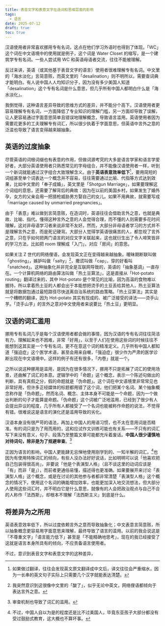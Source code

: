 ```yaml
---
title: 表音文字和表意文字在造词和思维层面的影响
tags:
  - 语言
date: 2025-07-12
draft: true
toc: true
---
```


汉语使用者非常喜欢挪用专有名词，这点在他们学习外语时也得到了体现。「WC」这个词在中文语境中的使用就是例子，这个词是 Water Closet 的缩写，是一个建筑学专有名词。一些人尝试用 WC 和英语母语者交流，往往不能被理解。

反过来讲，英语（或其他基于表音文字的语言）使用者很难理解专有名词。中文里的「海水淡化」言简意赅，而英文里的「desalination」则不明所以，需要查词典才能明白。有人说中国人人均知识分子，因为没有多少美国人知道「desalination」这个专有名词是什么意思，但几乎所有中国人都明白什么是「海水淡化」。

我倒觉得，这种语言差异导致的思维方式的差异，并不能分个高下。汉语使用者更容易理解专有名词，一方面降低了专业知识的理解门槛，另一方面却导致了误解，让人更容易通过字面意思简单且错误地理解概念，导致语言滥用。英语使用者因为需要花更多的工夫理解专有词汇，所以很少执着于字面意思，但英语中言外之意的泛滥也导致了语言变得越来越抽象。<!--more-->

## 英语的过度抽象

尽管英语的词根词缀也有表意的作用，但做词源考究的大多是语言学家和语言学爱好者，大部分英语使用者只熟悉常见的字母组合，并不能像汉语使用者一样，听到一个新词就能通过汉字组合大致理解含义。由于**英语表意效率低下**[^1]，要用简短的词组甚至单个词表达一个概念并不容易，往往需要通过比喻、代指等方式达到效果，比如中文里的「奉子成婚」，英文里是「Shotgun Marriage」，如果要理解这个词组的意思，还需要了解背后的典故：因为在以前的美国乡村，如果发生了婚外孕，女方的父亲会用一把猎枪威胁男方娶自己的女儿。如果不用典故，就需要写成「marriage caused by unmarried pregnancies」。

由于「表意」难以做到言简意赅，在造词时，英语往往会借助言外之意，也就是典故、比喻、指代。懂得这种言外之意的人会觉得合理，而不懂的人则需要多花时间理解，这对非母语学习者来说非常不友好。然而，大部分非母语者学习的方式并不是理解言外之意，而是死记硬背。大部分人觉得学英语很痛苦的人，都忽视了言外之意，只在乎如何把两门语言的对应文字关联起来，这也就衍生出了令人啼笑皆非的学习方法，比如把 room 理解成「入门」，对应「房间」的意思。

如果关注 Z 世代的网络俚语，会发现英文正在变得越来越抽象。暧昧期断联叫做「ghosting」，嫉妒叫做「salty」[^2]，撒谎叫做「cap」，穿的好看叫「snatched」。这种抽象化并非完全是互联网导致的，英语的「抽象基调」一直存在。一个计算机网络的路由算法叫做「热土豆算法」，这是直接从「Hot-potato routing」翻译过来的，其中 Hot-potato 是个常见的比喻，因为高温的食物难以握持，所以拿着热土豆的人都会出于本能想把烫手的土豆丢给其他人，热土豆算法就是将数据包通过最短路径尽快送离自治系统的路由策略。「热土豆算法」其实是一个糟糕的翻译，因为 Hot-potato 其实有现成的、被广泛接受的译法——烫手山芋。「烫手山芋」的言外之意对中文使用者来说要比「热土豆」更明显。

## 汉语的词汇滥用

挪用专有名词几乎是每个汉语使用者都会做的事情，因为汉语的专有名词往往简洁有力，理解起来也不困难，非常「好用」，以至于人们在使用这些词的时候往往不能想到这其实是一个专有名词，更不在意这个词的精准定义。几乎所有中国人都知道「强迫症」这个医学术语，甚至会用来自嘲，「强迫症」很少作为严肃的医学诊断出现在中文语境中。这样的例子有还有很多，「内卷」就是一个。

之所以说这种挪用是滥用，是因为在很多情况下，挪用不只是拓展了词汇的使用场景，还曲解了词汇的本意。逻辑学中的「命题」这个概念，表示一个陈述句做出的判断，具有真假之分，假的命题就是「伪命题」。这个词在中文语境里非常常见也非常好用，但许多正经媒体的标题都用错了这个词，他们把某个名词、某个抽象概念称作是「伪命题」，然而名词、概念、主体本身不可能是一个命题，因为一个做出判断的句子才能算是命题。「伪命题」这个词被广泛地滥用，已经到了很少有人会提出异议的程度，几乎所有人都接受了一个名词也能被称作命题的说法，不觉得有错。很难说这是语言的演化还是滥用导致的劣化。

汉语本身没有很严苛的语法，再加上中国人的用语习惯，也不太在意用词是否精准。有的词只是为了用而用的，这和应试作文训练可能也有关系——不只有的词汇写下来没有意义，句子、段落乃至整篇文章可能都充斥着废话。**中国人很少谨慎地对待词句，除非是为了规避审查**。[^3]

正因为语言的影响，中国人更能肆无忌惮地使用刚学到的、一知半解的词汇。[^4]也因为有使用特殊词汇的倾向，有些人没办法好好说话，比如明明可以说「他喜欢把自己包装得很高尚」，非要说「他是个表演型人格」（且不谈这里的动词应该是「有」而非「是」），而前者更通俗易懂，描述得也更准确。如果要展开来讨论「表演型人格」这个概念，或是在讨论的其他参与者都非常清楚「表演型人格」这个概念的情况下，使用这个名词的确能增加效率，也能更加深入地交流想法，但大部分人使用这些词汇时，并不明白它是什么意思，就像有的人会把政治观点与自己不合的人称作「法西斯」，却根本不理解「法西斯主义」到底是什么。

## 将差异为之所用

英语表意效率低下，所以过度依赖言外之意而导致抽象化；中文表意言简意赅，所以抽象概念更容易用字面意思来理解，最终导致了语言的滥用。以前的我会说这是「不尊重文字」「语言能力低下」甚至是「不能精确地思考」，现在的我已经接受了这就是语言本身所具有的倾向，不应责备语言使用者。

不过，意识到表音文字和表意文字的这种差异，

[^1]: 如果做过翻译，往往会发现英文原文翻译成中文后，译文往往会严重缩水，因为一长串的英文句子实际上只需要几个汉字就能表达清楚。

[^2]: 我突然意识到这很像中文里的「酸了」，似乎无论中英文，网络俚语都倾向于表达言外之意。

[^3]: 审查机制也导致了词汇的滥用。

[^4]: 不过，中国人自以为是的程度还是比不过美国人，毕竟东亚孩子大部分都没有受过鼓励式教育，这大概也不算坏事。
